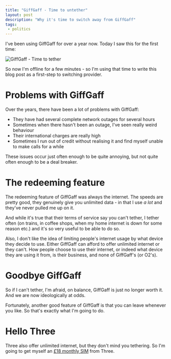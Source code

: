 ```yaml
---
title: "GiffGaff - Time to untether"
layout: post
description: "Why it's time to switch away from GiffGaff"
tags:
 - politics
---
```


I've been using GiffGaff for over a year now. Today I saw this for the first time:

![GiffGaff - Time to tether](http://i.imgur.com/zOSCtXF.png)

So now I'm offline for a few minutes - so I'm using that time to write this blog post as a first-step to switching provider.

Problems with GiffGaff
===

Over the years, there have been a lot of problems with GiffGaff:

- They have had several complete network outages for several hours
- Sometimes when there hasn't been an outage, I've seen really weird behaviour
- Their international charges are really high
- Sometimes I run out of credit without realising it and find myself unable to make calls for a while

These issues occur just often enough to be quite annoying, but not quite often enough to be a deal breaker.

The redeeming feature
===

The redeeming feature of GiffGaff was always the internet. The speeds are pretty good, they genuinely give you unlimited data - in that I use *a lot* and they've never pulled me up on it.

And while it's true that their terms of service say you can't tether, I tether often (on trains, in coffee shops, when my home internet is down for some reason etc.) and it's so very useful to be able to do so.

Also, I don't like the idea of limiting people's internet usage by what device they decide to use. Either GiffGaff can afford to offer unlimited internet or they can't. How people choose to use their internet, or indeed what device they are using it from, is their business, and none of GiffGaff's (or O2's).

Goodbye GiffGaff
===

So if I can't tether, I'm afraid, on balance, GiffGaff is just no longer worth it. And we are now ideologically at odds.

Fortunately, another good feature of GiffGaff is that you can leave whenever you like. So that's exactly what I'm going to do.

Hello Three
===

Three also offer unlimited internet, but they don't mind you tethering. So I'm going to get myself an [£18 monthly SIM](http://store.three.co.uk/view/searchSimOnly?tariff=2281) from Three.
